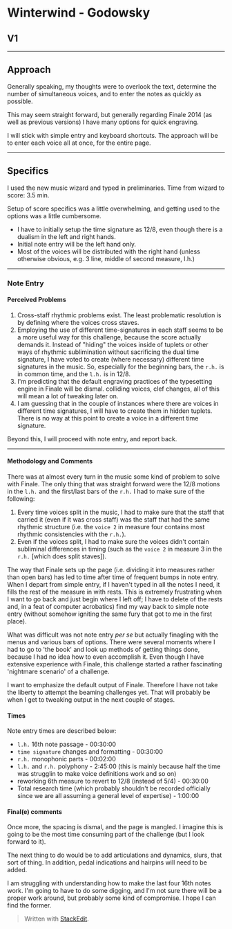 # Winterwind - Godowsky
## V1


----------
## Approach
Generally speaking, my thoughts were to overlook the text, determine the number of simultaneous voices, and to enter the notes as quickly as possible.

This may seem straight forward, but generally regarding Finale 2014 (as well as previous versions) I have many options for quick engraving.

I will stick with simple entry and keyboard shortcuts. The approach will be to enter each voice all at once, for the entire page.


----------

## Specifics

I used the new music wizard and typed in preliminaries. Time from wizard to score: 3.5 min.

Setup of score specifics was a little overwhelming, and getting used to the options was a little cumbersome.

 - I have to initially setup the time signature as 12/8, even though there is a dualism in the left and right hands.
 - Initial note entry will be the left hand only.
 - Most of the voices will be distributed with the right hand (unless otherwise obvious, e.g. 3 line, middle of second measure, l.h.)

----------
### Note Entry
#### Perceived Problems

 1. Cross-staff rhythmic problems exist. The least problematic resolution is by defining where the voices cross staves.
 2. Employing the use of different time-signatures in each staff seems to be a more useful way for this challenge, because the score actually demands it. Instead of "hiding" the voices inside of tuplets or other ways of rhythmic sublimination without sacrificing the dual time signature, I have voted to create (where necessary) different time signatures in the music. So, especially for the beginning bars, the `r.h.` is in common time, and the `l.h.` is in 12/8.
 3. I'm predicting that the default engraving practices of the typesetting engine in Finale will be dismal. colliding voices, clef changes, all of this will mean a lot of tweaking later on.
 4. I am guessing that in the couple of instances where there are voices in different time signatures, I will have to create them in hidden tuplets. There is no way at this point to create a voice in a different time signature.

Beyond this, I will proceed with note entry, and report back.


----------
#### Methodology and Comments
There was at almost every turn in the music some kind of problem to solve with Finale. The only thing that was straight forward were the 12/8 motions in the `l.h.` and the first/last bars of the `r.h.` I had to make sure of the following:

 1. Every time voices split in the music, I had to make sure that the staff that carried it (even if it was cross staff) was the staff that had the same rhythmic structure (i.e. the `voice 2` in measure four contains most rhythmic consistencies with the `r.h.`).
 2. Even if the voices split, I had to make sure the voices didn't contain subliminal differences in timing (such as the `voice 2` in measure 3 in the `r.h.` [which does split staves]).

The way that Finale sets up the page (i.e. dividing it into measures rather than open bars) has led to time after time of frequent bumps in note entry. When I depart from simple entry, if I haven't typed in all the notes I need, it fills the rest of the measure in with rests. This is extremely frustrating when I want to go back and just begin where I left off; I have to delete of the rests and, in a feat of computer acrobatics) find my way back to simple note entry (without somehow igniting the same fury that got to me in the first place).

What was difficult was not note entry *per se* but actually finagling with the menus and various bars of options. There were several moments where I had to go to 'the book' and look up methods of getting things done, because I had no idea how to even accomplish it. Even though I have extensive experience with Finale, this challenge started a rather fascinating 'nightmare scenario' of a challenge.

I want to emphasize the default output of Finale. Therefore I have not take the liberty to attempt the beaming challenges yet. That will probably be when I get to tweaking output in the next couple of stages.
#### Times
Note entry times are described below:

 - `l.h.` 16th note passage - 00:30:00
 - `time signature` changes and formatting - 00:30:00
 - `r.h.` monophonic parts - 00:02:00
 - `l.h.` and `r.h.` polyphony - 2:45:00 (this is mainly because half the time was strugglin to make voice definitions work and so on)
 - reworking 6th measure to revert to 12/8 (instead of 5/4) - 00:30:00
 - Total research time (which probably shouldn't be recorded officially since we are all assuming a general level of expertise) - 1:00:00

#### Final(e) comments
Once more, the spacing is dismal, and the page is mangled. I imagine this is going to be the most time consuming part of the challenge (but I look forward to it).

The next thing to do would be to add articulations and dynamics, slurs, that sort of thing. In addition, pedal indications and hairpins will need to be added.

I am struggling with understanding how to make the last four 16th notes work. I'm going to have to do some digging, and I'm not sure there will be a proper work around, but probably some kind of compromise. I hope I can find the former.
 
 
> Written with [StackEdit](https://stackedit.io/).